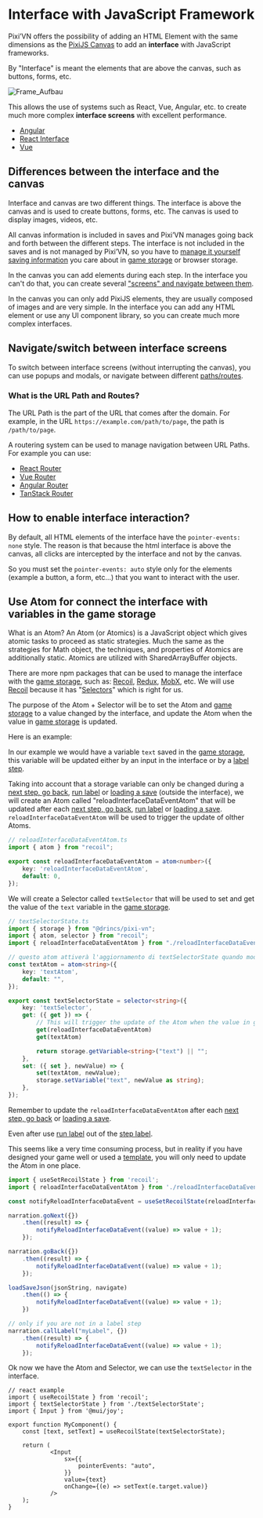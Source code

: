 # Interface with JavaScript Framework

Pixi’VN offers the possibility of adding an HTML Element with the same dimensions as the [PixiJS Canvas](/start/canvas-elements.md) to add an **interface** with JavaScript frameworks.

By "Interface" is meant the elements that are above the canvas, such as buttons, forms, etc.

![Frame_Aufbau](https://firebasestorage.googleapis.com/v0/b/pixi-vn.appspot.com/o/public%2FPixiVN_interface.png?alt=media)

This allows the use of systems such as React, Vue, Angular, etc. to create much more complex **interface screens** with excellent performance.

* [Angular](/start/interface-angular.md)
* [React Interface](/start/interface-react.md)
* [Vue](/start/interface-vue.md)

## Differences between the interface and the canvas

Interface and canvas are two different things. The interface is above the canvas and is used to create buttons, forms, etc. The canvas is used to display images, videos, etc.

All canvas information is included in saves and Pixi’VN manages going back and forth between the different steps. The interface is not included in the saves and is not managed by Pixi’VN, so you have to [manage it yourself saving information](#use-atom-for-connect-the-interface-with-variables-in-the-game-storage) you care about in [game storage](/start/storage.md) or browser storage.

In the canvas you can add elements during each step. In the interface you can't do that, you can create several ["screens" and navigate between them](#navigateswitch-between-interface-screens).

In the canvas you can only add PixiJS elements, they are usually composed of images and are very simple. In the interface you can add any HTML element or use any UI component library, so you can create much more complex interfaces.

## Navigate/switch between interface screens

To switch between interface screens (without interrupting the canvas), you can use popups and modals, or navigate between different [paths/routes](#what-is-the-url-path-and-routes).

### What is the URL Path and Routes?

The URL Path is the part of the URL that comes after the domain. For example, in the URL `https://example.com/path/to/page`, the path is `/path/to/page`.

A routering system can be used to manage navigation between URL Paths. For example you can use:

* [React Router](https://reactrouter.com/)
* [Vue Router](https://router.vuejs.org/)
* [Angular Router](https://angular.io/guide/router)
* [TanStack Router](https://tanstack.com/router/latest)

## How to enable interface interaction?

By default, all HTML elements of the interface have the `pointer-events: none` style.
The reason is that because the html interface is above the canvas, all clicks are intercepted by the interface and not by the canvas.

So you must set the `pointer-events: auto` style only for the elements (example a button, a form, etc...) that you want to interact with the user.

## Use Atom for connect the interface with variables in the game storage

What is an Atom? An Atom (or Atomics) is a JavaScript object which gives atomic tasks to proceed as static strategies. Much the same as the strategies for Math object, the techniques, and properties of Atomics are additionally static. Atomics are utilized with SharedArrayBuffer objects.

There are more npm packages that can be used to manage the interface with the [game storage](/start/storage.md), such as: [Recoil](https://recoiljs.org/), [Redux](https://redux.js.org/), [MobX](https://mobx.js.org/README.html), etc. We will use [Recoil](https://recoiljs.org/) because it has "[Selectors](https://recoiljs.org/docs/basic-tutorial/selectors)" which is right for us.

The purpose of the Atom + Selector will be to set the Atom and [game storage](/start/storage.md) to a value changed by the interface, and update the Atom when the value in [game storage](/start/storage.md) is updated.

Here is an example:

In our example we would have a variable `text` saved in the [game storage](/start/storage.md), this variable will be updated either by an input in the interface or by a [label step](/start/labels.md).

Taking into account that a storage variable can only be changed during a [next step, go back](/start/labels.md#next-step-and-go-back), [run label](/start/labels.md#run-a-label) or [loading a save](/start/save.md#load) (outside the interface), we will create an Atom called "reloadInterfaceDataEventAtom" that will be updated after each [next step, go back](/start/labels.md#next-step-and-go-back), [run label](/start/labels.md#run-a-label) or [loading a save](/start/save.md#load). `reloadInterfaceDataEventAtom` will be used to trigger the update of olther Atoms.

```typescript
// reloadInterfaceDataEventAtom.ts
import { atom } from "recoil";

export const reloadInterfaceDataEventAtom = atom<number>({
    key: 'reloadInterfaceDataEventAtom',
    default: 0,
});
```

We will create a Selector called `textSelector` that will be used to set and get the value of the `text` variable in the [game storage](/start/storage.md).

```typescript
// textSelectorState.ts
import { storage } from "@drincs/pixi-vn";
import { atom, selector } from "recoil";
import { reloadInterfaceDataEventAtom } from "./reloadInterfaceDataEventAtom";

// questo atom attiverà l'aggiornamento di textSelectorState quando modificherò il valore di textSelectorState
const textAtom = atom<string>({
    key: 'textAtom',
    default: "",
});

export const textSelectorState = selector<string>({
    key: 'textSelector',
    get: ({ get }) => {
        // This will trigger the update of the Atom when the value in game storage is updated
        get(reloadInterfaceDataEventAtom)
        get(textAtom)

        return storage.getVariable<string>("text") || "";
    },
    set: ({ set }, newValue) => {
        set(textAtom, newValue);
        storage.setVariable("text", newValue as string);
    },
});
```

Remember to update the `reloadInterfaceDataEventAtom` after each [next step, go back](/start/labels.md#next-step-and-go-back) or [loading a save](/start/save.md#load).

Even after use [run label](/start/labels.md#run-a-label) out of the [step label](/start/labels.md#run-a-label).

This seems like a very time consuming process, but in reality if you have designed your game well or used a [template](/start/getting-started.md#project-initialization), you will only need to update the Atom in one place.

```typescript
import { useSetRecoilState } from 'recoil';
import { reloadInterfaceDataEventAtom } from './reloadInterfaceDataEventAtom';

const notifyReloadInterfaceDataEvent = useSetRecoilState(reloadInterfaceDataEventAtom);

narration.goNext({})
    .then((result) => {
        notifyReloadInterfaceDataEvent((value) => value + 1);
    });

narration.goBack({})
    .then((result) => {
        notifyReloadInterfaceDataEvent((value) => value + 1);
    });

loadSaveJson(jsonString, navigate)
    .then(() => {
        notifyReloadInterfaceDataEvent((value) => value + 1);
    })

// only if you are not in a label step
narration.callLabel("myLabel", {})
    .then((result) => {
        notifyReloadInterfaceDataEvent((value) => value + 1);
    });
```

Ok now we have the Atom and Selector, we can use the `textSelector` in the interface.

```tsx
// react example
import { useRecoilState } from 'recoil';
import { textSelectorState } from './textSelectorState';
import { Input } from '@mui/joy';

export function MyComponent() {
    const [text, setText] = useRecoilState(textSelectorState);

    return (
            <Input
                sx={{
                    pointerEvents: "auto",
                }}
                value={text}
                onChange={(e) => setText(e.target.value)}
            />
    );
}
```
